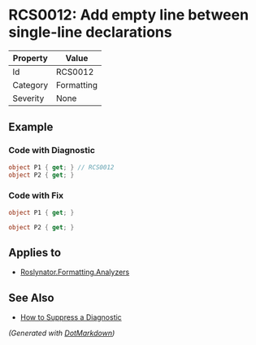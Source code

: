 # RCS0012: Add empty line between single\-line declarations

| Property | Value      |
| -------- | ---------- |
| Id       | RCS0012    |
| Category | Formatting |
| Severity | None       |

## Example

### Code with Diagnostic

```csharp
object P1 { get; } // RCS0012
object P2 { get; }
```

### Code with Fix

```csharp
object P1 { get; }

object P2 { get; }
```

## Applies to

* [Roslynator.Formatting.Analyzers](https://www.nuget.org/packages/Roslynator.Formatting.Analyzers)

## See Also

* [How to Suppress a Diagnostic](../HowToConfigureAnalyzers.md#how-to-suppress-a-diagnostic)


*\(Generated with [DotMarkdown](http://github.com/JosefPihrt/DotMarkdown)\)*